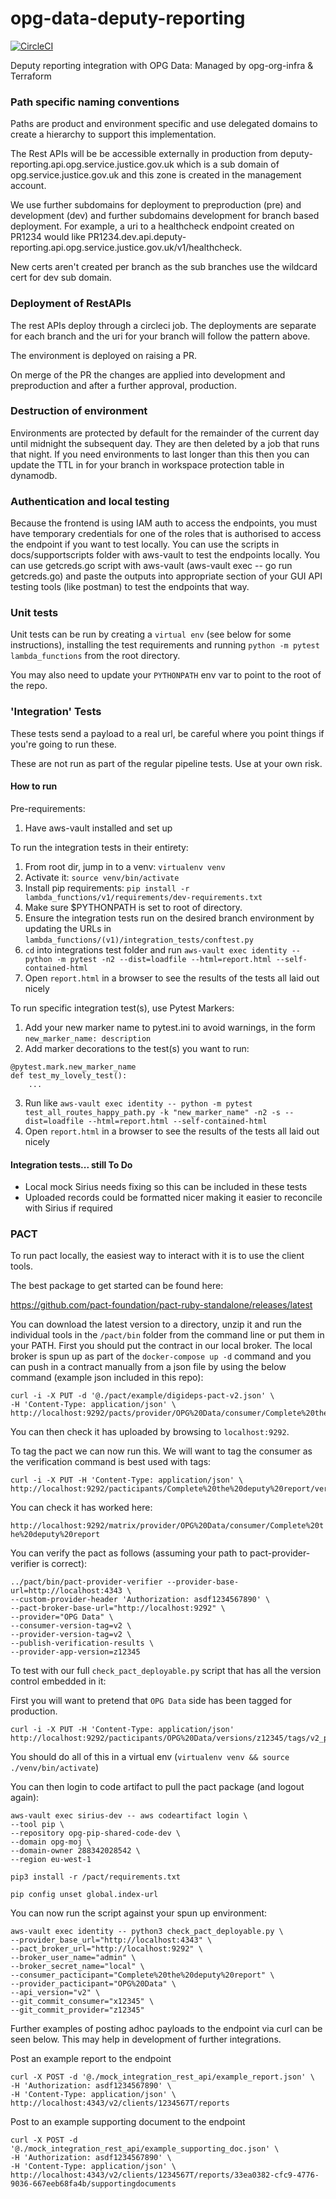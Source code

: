 # opg-data-deputy-reporting

[![CircleCI](https://circleci.com/gh/ministryofjustice/opg-data-deputy-reporting/tree/master.svg?style=svg)](https://circleci.com/gh/ministryofjustice/opg-data-deputy-reporting/tree/master)

Deputy reporting integration with OPG Data: Managed by opg-org-infra &amp; Terraform

### Path specific naming conventions

Paths are product and environment specific and use delegated domains to create a hierarchy
to support this implementation.

The Rest APIs will be be accessible externally in production from
deputy-reporting.api.opg.service.justice.gov.uk which is a
sub domain of opg.service.justice.gov.uk and this zone is created in the
management account.

We use further subdomains for deployment to preproduction (pre) and development (dev) and
further subdomains development for branch based deployment. For example, a uri to a
healthcheck endpoint created on PR1234 would like
PR1234.dev.api.deputy-reporting.api.opg.service.justice.gov.uk/v1/healthcheck.

New certs aren't created per branch as the sub branches use the wildcard cert for dev sub domain.

### Deployment of RestAPIs

The rest APIs deploy through a circleci job. The deployments are separate for each branch
and the uri for your branch will follow the pattern above.

The environment is deployed on raising a PR.

On merge of the PR the changes are applied into development and preproduction and after
a further approval, production.

### Destruction of environment

Environments are protected by default for the remainder of the current day until midnight the subsequent day.
They are then deleted by a job that runs that night. If you need environments to last longer than this then you can
update the TTL in for your branch in workspace protection table in dynamodb.

### Authentication and local testing

Because the frontend is using IAM auth to access the endpoints, you must have temporary
credentials for one of the roles that is authorised to access the endpoint if you want to
test locally. You can use the scripts in docs/supportscripts folder with aws-vault to test the
endpoints locally. You can use getcreds.go script with aws-vault (aws-vault exec <your-profile> --
go run getcreds.go) and paste the outputs into appropriate section
of your GUI API testing tools (like postman) to test the endpoints that way.

### Unit tests

Unit tests can be run by creating a `virtual env` (see below for some instructions), installing the test requirements
and running `python -m pytest lambda_functions` from the root directory.

You may also need to update your `PYTHONPATH` env var to point to the root of the repo.

### 'Integration' Tests

These tests send a payload to a real url, be careful where you point things if you're going to run these.

These are not run as part of the regular pipeline tests. Use at your own risk.

#### How to run

Pre-requirements:

1) Have aws-vault installed and set up

To run the integration tests in their entirety:

1) From root dir, jump in to a venv: `virtualenv venv`
2) Activate it: `source venv/bin/activate`
3) Install pip requirements: `pip install -r lambda_functions/v1/requirements/dev-requirements.txt`
4) Make sure $PYTHONPATH is set to root of directory.
5) Ensure the integration tests run on the desired branch environment by updating the URLs in `lambda_functions/(v1)/integration_tests/conftest.py`
6) `cd` into integrations test folder and run `aws-vault exec identity -- python -m pytest -n2 --dist=loadfile --html=report.html --self-contained-html`
7) Open `report.html` in a browser to see the results of the tests all laid out nicely

To run specific integration test(s), use Pytest Markers:

1) Add your new marker name to pytest.ini to avoid warnings, in the form `new_marker_name: description`
2) Add marker decorations to the test(s) you want to run:

```
@pytest.mark.new_marker_name
def test_my_lovely_test():
    ...
```

3)  Run like `aws-vault exec identity -- python -m pytest test_all_routes_happy_path.py -k "new_marker_name" -n2 -s --dist=loadfile --html=report.html --self-contained-html`
4) Open `report.html` in a browser to see the results of the tests all laid out nicely

#### Integration tests... still To Do

* Local mock Sirius needs fixing so this can be included in these tests
* Uploaded records could be formatted nicer making it easier to reconcile with Sirius if required

### PACT

To run pact locally, the easiest way to interact with it is to use the client tools.

The best package to get started can be found here:

https://github.com/pact-foundation/pact-ruby-standalone/releases/latest

You can download the latest version to a directory, unzip it and run the individual tools
in the `/pact/bin` folder from the command line or put them in your PATH.
First you should put the contract in our local broker. The local broker is spun up as part
of the `docker-compose up -d` command and you can push in a contract manually from a json file
by using the below command (example json included in this repo):

```
curl -i -X PUT -d '@./pact/example/digideps-pact-v2.json' \
-H 'Content-Type: application/json' \
http://localhost:9292/pacts/provider/OPG%20Data/consumer/Complete%20the%20deputy%20report/version/x12345
```

You can then check it has uploaded by browsing to `localhost:9292`.

To tag the pact we can now run this. We will want to tag the consumer as
the verification command is best used with tags:

```
curl -i -X PUT -H 'Content-Type: application/json' \
http://localhost:9292/pacticipants/Complete%20the%20deputy%20report/versions/x12345/tags/v2
```

You can check it has worked here:

`http://localhost:9292/matrix/provider/OPG%20Data/consumer/Complete%20the%20deputy%20report`

You can verify the pact as follows (assuming your path to pact-provider-verifier is correct):

```
../pact/bin/pact-provider-verifier --provider-base-url=http://localhost:4343 \
--custom-provider-header 'Authorization: asdf1234567890' \
--pact-broker-base-url="http://localhost:9292" \
--provider="OPG Data" \
--consumer-version-tag=v2 \
--provider-version-tag=v2 \
--publish-verification-results \
--provider-app-version=z12345
```

To test with our full `check_pact_deployable.py` script that has all the version control embedded in it:

First you will want to pretend that `OPG Data` side has been tagged for production.

```
curl -i -X PUT -H 'Content-Type: application/json' http://localhost:9292/pacticipants/OPG%20Data/versions/z12345/tags/v2_production
```

You should do all of this in a virtual env (`virtualenv venv && source ./venv/bin/activate`)

You can then login to code artifact to pull the pact package (and logout again):

```
aws-vault exec sirius-dev -- aws codeartifact login \
--tool pip \
--repository opg-pip-shared-code-dev \
--domain opg-moj \
--domain-owner 288342028542 \
--region eu-west-1

pip3 install -r /pact/requirements.txt

pip config unset global.index-url
```

You can now run the script against your spun up environment:

```
aws-vault exec identity -- python3 check_pact_deployable.py \
--provider_base_url="http://localhost:4343" \
--pact_broker_url="http://localhost:9292" \
--broker_user_name="admin" \
--broker_secret_name="local" \
--consumer_pacticipant="Complete%20the%20deputy%20report" \
--provider_pacticipant="OPG%20Data" \
--api_version="v2" \
--git_commit_consumer="x12345" \
--git_commit_provider="z12345"
```

Further examples of posting adhoc payloads to the endpoint via curl can be seen below.
This may help in development of further integrations.

Post an example report to the endpoint

```
curl -X POST -d '@./mock_integration_rest_api/example_report.json' \
-H 'Authorization: asdf1234567890' \
-H 'Content-Type: application/json' \
http://localhost:4343/v2/clients/1234567T/reports
```

Post to an example supporting document to the endpoint

```
curl -X POST -d '@./mock_integration_rest_api/example_supporting_doc.json' \
-H 'Authorization: asdf1234567890' \
-H 'Content-Type: application/json' \
http://localhost:4343/v2/clients/1234567T/reports/33ea0382-cfc9-4776-9036-667eeb68fa4b/supportingdocuments
```
